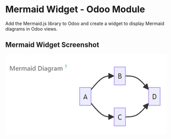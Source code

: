 # Mermaid Widget - Odoo Module

Add the Mermaid.js library to Odoo and create a widget to display Mermaid diagrams in Odoo views.

## Mermaid Widget Screenshot
![Mermaid Widget Screenshot](https://raw.githubusercontent.com/VictorHachard/odoo-modules/15.0/web_widget_mermaid_field/static/description/banner.png)
